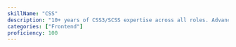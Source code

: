 ```yaml
---
skillName: "CSS"
description: "10+ years of CSS3/SCSS expertise across all roles. Advanced responsive design, performance optimization (50% load time reduction), animations, and modern layout techniques."
categories: ["Frontend"]
proficiency: 100
---
```

    